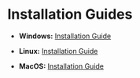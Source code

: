 # Installation Guides

- **Windows:** [Installation Guide](INSTALL-WINDOWS.md)

- **Linux:** [Installation Guide](INSTALL-LINUX.md)

- **MacOS:** [Installation Guide](INSTALL-MACOS.md)

